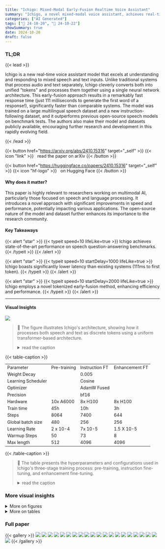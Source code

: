 ```yaml
---
title: "Ichigo: Mixed-Modal Early-Fusion Realtime Voice Assistant"
summary: "Ichigo, a novel mixed-modal voice assistant, achieves real-time speech understanding and generation by using a tokenized early-fusion approach, significantly outperforming existing methods."
categories: ["AI Generated"]
tags: ["🔖 24-10-20", "🤗 24-10-22"]
showSummary: true
date: 2024-10-20
draft: false
---
```


### TL;DR


{{< lead >}}

Ichigo is a new real-time voice assistant model that excels at understanding and responding to mixed speech and text inputs.  Unlike traditional systems that process audio and text separately, Ichigo cleverly converts both into unified "tokens" and processes them together using a single neural network architecture. This early-fusion approach results in a remarkably fast response time (just 111 milliseconds to generate the first word of a response!), significantly faster than comparable systems.  The model was trained on a large multilingual speech dataset and a new instruction-following dataset, and it outperforms previous open-source speech models on benchmark tests. The authors also make their model and datasets publicly available, encouraging further research and development in this rapidly evolving field.

{{< /lead >}}


{{< button href="https://arxiv.org/abs/2410.15316" target="_self" >}}
{{< icon "link" >}} &nbsp; read the paper on arXiv
{{< /button >}}

{{< button href="https://huggingface.co/papers/2410.15316" target="_self" >}}
{{< icon "hf-logo" >}} &nbsp; on Hugging Face
{{< /button >}}

#### Why does it matter?
This paper is highly relevant to researchers working on multimodal AI, particularly those focused on speech and language processing.  It introduces a novel approach with significant improvements in speed and performance, potentially impacting various applications.  The open-source nature of the model and dataset further enhances its importance to the research community.
#### Key Takeaways

{{< alert "star" >}}
{{< typeit speed=10 lifeLike=true >}} Ichigo achieves state-of-the-art performance on speech question-answering benchmarks. {{< /typeit >}}
{{< /alert >}}

{{< alert "star" >}}
{{< typeit speed=10 startDelay=1000 lifeLike=true >}} Ichigo boasts significantly lower latency than existing systems (111ms to first token). {{< /typeit >}}
{{< /alert >}}

{{< alert "star" >}}
{{< typeit speed=10 startDelay=2000 lifeLike=true >}} Ichigo employs a novel tokenized early-fusion method, enhancing efficiency and performance. {{< /typeit >}}
{{< /alert >}}

------
#### Visual Insights



![](figures/figures_3_0.png)

> 🔼 The figure illustrates Ichigo's architecture, showing how it processes both speech and text as discrete tokens using a uniform transformer-based architecture.
> <details>
> <summary>read the caption</summary>
> Figure 1. Ichigo represents speech and text modalities as discrete tokens and uses a uniform transformer-based architecture. It uses WhisperVQ to quantize speech into discrete tokens in the same manner with original text modality.
> </details>







{{< table-caption >}}
<table id='8' style='font-size:14px'><tr><td>Parameter</td><td>Pre-training</td><td>Instruction FT</td><td>Enhancement FT</td></tr><tr><td>Weight Decay</td><td></td><td>0.005</td><td></td></tr><tr><td>Learning Scheduler</td><td></td><td>Cosine</td><td></td></tr><tr><td>Optimizer</td><td></td><td>AdamW Fused</td><td></td></tr><tr><td>Precision</td><td></td><td>bf16</td><td></td></tr><tr><td>Hardware</td><td>10x A6000</td><td>8x H100</td><td>8x H100</td></tr><tr><td>Train time</td><td>45h</td><td>10h</td><td>3h</td></tr><tr><td>Steps</td><td>8064</td><td>7400</td><td>644</td></tr><tr><td>Global batch size</td><td>480</td><td>256</td><td>256</td></tr><tr><td>Learning Rate</td><td>2 x 10-4</td><td>7x 10-5</td><td>1.5 X 10-5</td></tr><tr><td>Warmup Steps</td><td>50</td><td>73</td><td>8</td></tr><tr><td>Max length</td><td>512</td><td>4096</td><td>4096</td></tr></table>{{< /table-caption >}}

> 🔼 The table presents the hyperparameters and configurations used in Ichigo's three-stage training process: pre-training, instruction fine-tuning, and enhancement fine-tuning.
> <details>
> <summary>read the caption</summary>
> Table 1. Training Hyper-parameters for Ichigo's three-stage process.
> </details>



### More visual insights

<details>
<summary>More on figures
</summary>


![](figures/figures_6_0.png)

> 🔼 The figure shows the data processing pipeline used to create a speech instruction dataset, starting from open-source text datasets and involving multiple filtering and conversion steps.
> <details>
> <summary>read the caption</summary>
> Figure 2. Data Processing Pipeline for Speech Instruction Dataset Generation. This chart illustrates the multi-stage filtering and conversion process, starting from 6M samples of multiple open-source instruction text datasets. The data undergoes filtering process results in 2.2M samples. Finally, these samples are converted to speech instruction data using WhisperSpeech (TTS) and WhisperVQ (speech to semantic tokens), creating the 1.3M pairs of Speech instruction and Text answer.
> </details>



![](figures/figures_9_0.png)

> 🔼 The figure shows the data distribution used in the Instruction Fine-tuning and Enhancement Fine-tuning stages, highlighting the balance between different data types to improve model performance.
> <details>
> <summary>read the caption</summary>
> Figure 3. a. Distribution of data types in the Instruction Fine-tuning dataset. The goal of this specific distribution was to enhance speech comprehension while maintaining robust general language abilities. b. Distribution of data samples used in the enhancement fine-tuning stage. This specific distribution improves Ichigo robustness in handling multi-turn conversations and inaudible inputs.
> </details>



![](figures/figures_12_0.png)

> 🔼 Ichigo processes both speech and text modalities as discrete tokens using a uniform transformer-based architecture.
> <details>
> <summary>read the caption</summary>
> Figure 1. Ichigo represents speech and text modalities as discrete tokens and uses a uniform transformer-based architecture. It uses WhisperVQ to quantize speech into discrete tokens in the same manner with original text modality.
> </details>



![](figures/figures_13_0.png)

> 🔼 Ichigo processes speech and text modalities as discrete tokens using a uniform transformer-based architecture.
> <details>
> <summary>read the caption</summary>
> Figure 1. Ichigo represents speech and text modalities as discrete tokens and uses a uniform transformer-based architecture. It uses WhisperVQ to quantize speech into discrete tokens in the same manner with original text modality.
> </details>



![](figures/figures_13_1.png)

> 🔼 The figure illustrates Ichigo's architecture, showing how both speech and text are converted into discrete tokens and processed using a unified transformer.
> <details>
> <summary>read the caption</summary>
> Figure 1. Ichigo represents speech and text modalities as discrete tokens and uses a uniform transformer-based architecture. It uses WhisperVQ to quantize speech into discrete tokens in the same manner with original text modality.
> </details>



</details>




<details>
<summary>More on tables
</summary>


{{< table-caption >}}
<table id='5' style='font-size:14px'><tr><td>Model</td><td>OpenHermes-Audio</td><td>ALPACA-Audio</td></tr><tr><td>Whisper + Llama-3 8B</td><td>63.0</td><td>70.8</td></tr><tr><td>SALMONN</td><td>19.2</td><td>12.4</td></tr><tr><td>Qwen2-Audio</td><td>44.8</td><td>52.0</td></tr><tr><td>WavLM</td><td>22.4</td><td>21.6</td></tr><tr><td>Ichigo instruct v0.3 (Phase 3)</td><td>67.8</td><td>67.2</td></tr></table>{{< /table-caption >}}
> 🔼 {{ table.description }}
> <details>
> <summary>read the caption</summary>
> {{ table.caption }}
> </details>


> Table 2 presents a comparison of Ichigo's performance on two speech question answering benchmarks against three other speech language models and a cascaded system.


{{< table-caption >}}
<table id='2' style='font-size:18px'><tr><td>Model</td><td>Latency (avg.) (ms)</td><td>VRAM usage (GB)</td></tr><tr><td>Qwen2-Audio</td><td>317.45 士 8.30</td><td>32</td></tr><tr><td>Cascaded system</td><td>453.18 士 15.02</td><td>19</td></tr><tr><td>Ichigo</td><td>111.52 士 7.73</td><td>19</td></tr></table>{{< /table-caption >}}
> 🔼 {{ table.description }}
> <details>
> <summary>read the caption</summary>
> {{ table.caption }}
> </details>


> Table 3 compares the latency to the first token and VRAM usage of Ichigo against other speech models and a cascaded system.


{{< table-caption >}}
<table id='1' style='font-size:18px'><tr><td>Model</td><td>MMLU (5-shots)</td><td>GPQA (0-shot)</td><td>GSM-8K (CoT) (8-shots)</td><td>Avg.</td></tr><tr><td>Llama3 8B Instruct</td><td>69.4</td><td>30.4</td><td>84.5</td><td>61.43</td></tr><tr><td>Ichigo base v0.2</td><td>47.66</td><td>28.13</td><td>N/A *</td><td>N/A *</td></tr><tr><td>Ichigo instruct v0.2</td><td>50.27</td><td>26.56</td><td>53.58</td><td>43.47</td></tr><tr><td>Ichigo base v0.3</td><td>42.11</td><td>28.57</td><td>N/A *</td><td>* N/A</td></tr><tr><td>Ichigo instruct v0.3 (phase 2)</td><td>63.08</td><td>28.35</td><td>76.50</td><td>55.98</td></tr><tr><td>Ichigo instruct v0.3 (phase 3)</td><td>63.79</td><td>29.69</td><td>75.28</td><td>56.25</td></tr></table>{{< /table-caption >}}
> 🔼 {{ table.description }}
> <details>
> <summary>read the caption</summary>
> {{ table.caption }}
> </details>


> Table 4 compares the performance of different versions of the Ichigo model against the original Llama3 8B Instruct model across three benchmarks: MMLU, GPQA, and GSM-8K.


{{< table-caption >}}
<table id='10' style='font-size:14px'><tr><td>Test Name</td><td>Transcribe token</td><td>SpeechQA</td><td>Instruction</td><td>Transcription</td><td>MMLU</td></tr><tr><td>Recovery test 1</td><td>1</td><td>1</td><td>1</td><td>0</td><td>0.515</td></tr><tr><td>Recovery test 2</td><td>1</td><td>1</td><td>1</td><td>1</td><td>0.480</td></tr><tr><td>Recovery test 3</td><td>0</td><td>1</td><td>1</td><td>1</td><td>0.630</td></tr></table>{{< /table-caption >}}
> 🔼 {{ table.description }}
> <details>
> <summary>read the caption</summary>
> {{ table.caption }}
> </details>


> The table summarizes the results of ablation studies conducted to investigate the impact of different training configurations on the model's performance, focusing on the presence or absence of a transcription token and its effect on various metrics.


</details>


### Full paper

{{< gallery >}}
<img src="paper_images/1.png" class="grid-w50 md:grid-w33 xl:grid-w25" />
<img src="paper_images/2.png" class="grid-w50 md:grid-w33 xl:grid-w25" />
<img src="paper_images/3.png" class="grid-w50 md:grid-w33 xl:grid-w25" />
<img src="paper_images/4.png" class="grid-w50 md:grid-w33 xl:grid-w25" />
<img src="paper_images/5.png" class="grid-w50 md:grid-w33 xl:grid-w25" />
<img src="paper_images/6.png" class="grid-w50 md:grid-w33 xl:grid-w25" />
<img src="paper_images/7.png" class="grid-w50 md:grid-w33 xl:grid-w25" />
<img src="paper_images/8.png" class="grid-w50 md:grid-w33 xl:grid-w25" />
<img src="paper_images/9.png" class="grid-w50 md:grid-w33 xl:grid-w25" />
<img src="paper_images/10.png" class="grid-w50 md:grid-w33 xl:grid-w25" />
<img src="paper_images/11.png" class="grid-w50 md:grid-w33 xl:grid-w25" />
<img src="paper_images/12.png" class="grid-w50 md:grid-w33 xl:grid-w25" />
<img src="paper_images/13.png" class="grid-w50 md:grid-w33 xl:grid-w25" />
<img src="paper_images/14.png" class="grid-w50 md:grid-w33 xl:grid-w25" />
<img src="paper_images/15.png" class="grid-w50 md:grid-w33 xl:grid-w25" />
<img src="paper_images/16.png" class="grid-w50 md:grid-w33 xl:grid-w25" />
<img src="paper_images/17.png" class="grid-w50 md:grid-w33 xl:grid-w25" />
<img src="paper_images/18.png" class="grid-w50 md:grid-w33 xl:grid-w25" />
<img src="paper_images/19.png" class="grid-w50 md:grid-w33 xl:grid-w25" />
<img src="paper_images/20.png" class="grid-w50 md:grid-w33 xl:grid-w25" />
<img src="paper_images/21.png" class="grid-w50 md:grid-w33 xl:grid-w25" />
{{< /gallery >}}